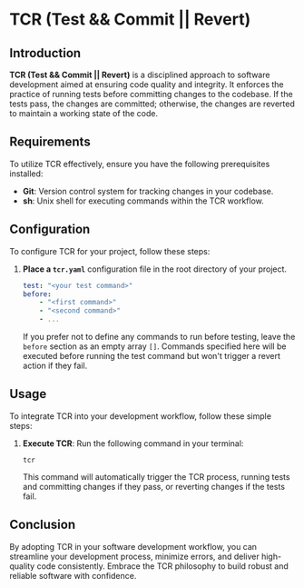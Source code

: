# TCR (Test && Commit || Revert)

## Introduction
**TCR (Test && Commit || Revert)** is a disciplined approach to software development aimed at ensuring code quality and integrity. It enforces the practice of running tests before committing changes to the codebase. If the tests pass, the changes are committed; otherwise, the changes are reverted to maintain a working state of the code.

## Requirements
To utilize TCR effectively, ensure you have the following prerequisites installed:

- **Git**: Version control system for tracking changes in your codebase.
- **sh**: Unix shell for executing commands within the TCR workflow.

## Configuration
To configure TCR for your project, follow these steps:

1. **Place a `tcr.yaml`** configuration file 
    in the root directory of your project.

    ```yaml
    test: "<your test command>"
    before:
        - "<first command>"
        - "<second command>"
        - ...
    ```

    If you prefer not to define any commands to run before testing, 
    leave the `before` section as an empty array `[]`. 
    Commands specified here will be executed before running 
    the test command but won't trigger a revert action if they fail.

## Usage
To integrate TCR into your development workflow, follow these simple steps:

1. **Execute TCR**: Run the following command in your terminal:

    ```
    tcr
    ```

    This command will automatically trigger the TCR process, 
    running tests and committing changes if they pass, 
    or reverting changes if the tests fail.

## Conclusion
By adopting TCR in your software development workflow, you can streamline your development process, minimize errors, and deliver high-quality code consistently. Embrace the TCR philosophy to build robust and reliable software with confidence.


